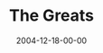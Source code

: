 ---
layout: message
category: message
series: "Christmas Stories"
title: "The Greats"
date: 2004-12-18-00-00
message_id: 140
---